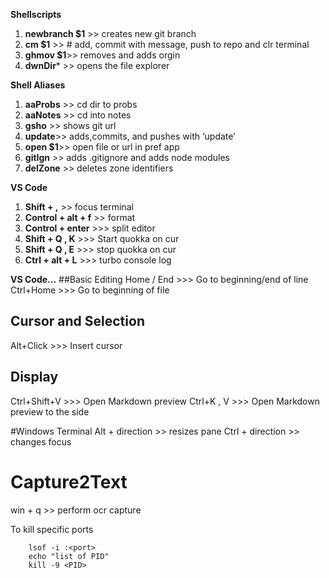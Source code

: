 **Shellscripts**

1. **newbranch $1** >> creates new  git branch
2. **cm $1** >> # add, commit with message, push to repo and clr terminal
4. **ghmov $1**>> removes and adds orgin
4. **dwnDir*** >> opens the file explorer


**Shell Aliases**

1. **aaProbs** >> cd dir to probs
2. **aaNotes** >> cd into notes
3. **gsho** >> shows git url
4. **update**>> adds,commits, and pushes with ‘update’
5. **open $1**>> open file or url in pref app
6. **gitIgn** >> adds .gitignore and adds node modules
7. **delZone** >> deletes zone identifiers

**VS Code**
1. **Shift + ,** >> focus terminal
2. **Control + alt + f** >> format
3. **Control + enter** >>> split editor
4. **Shift + Q , K** >>> Start quokka on cur
5. **Shift + Q , E** >>> stop quokka on cur
6. **Ctrl + alt + L** >>> turbo console log

**VS Code...**
##Basic Editing
Home / End >>> Go to beginning/end of line
Ctrl+Home >>> Go to beginning of file

## Cursor and Selection
Alt+Click >>> Insert cursor

## Display 
Ctrl+Shift+V >>> Open Markdown preview
Ctrl+K , V >>> Open Markdown preview to the side

#Windows Terminal
Alt + direction >> resizes pane
Ctrl + direction >> changes focus 

# Capture2Text
win + q >> perform ocr capture

To kill specific ports
```console
	lsof -i :<port>
	echo "list of PID"
	kill -9 <PID>

```

